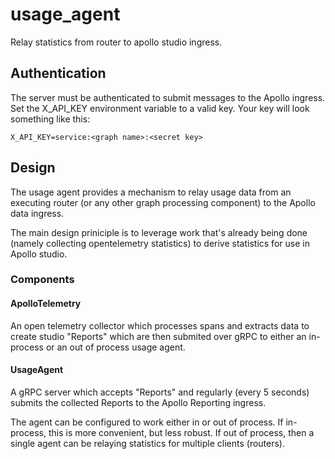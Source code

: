 # usage_agent
Relay statistics from router to apollo studio ingress.

## Authentication

The server must be authenticated to submit messages to the Apollo ingress.
Set the X_API_KEY environment variable to a valid key. Your key will look
something like this:

```
X_API_KEY=service:<graph name>:<secret key>
```

## Design

The usage agent provides a mechanism to relay usage data from an executing
router (or any other graph processing component) to the Apollo data
ingress.

The main design priniciple is to leverage work that's already being done
(namely collecting opentelemetry statistics) to derive statistics for
use in Apollo studio.

### Components

#### ApolloTelemetry

An open telemetry collector which processes spans and extracts data to
create studio "Reports" which are then submited over gRPC to either an
in-process or an out of process usage agent.

#### UsageAgent

A gRPC server which accepts "Reports" and regularly (every 5 seconds)
submits the collected Reports to the Apollo Reporting ingress.

The agent can be configured to work either in or out of process. If
in-process, this is more convenient, but less robust. If out of process,
then a single agent can be relaying statistics for multiple clients
(routers).

